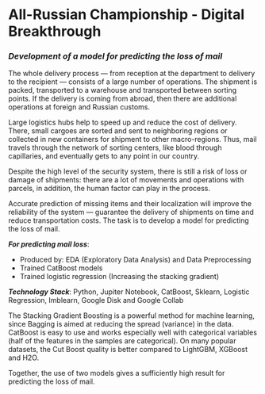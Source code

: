 # **All-Russian Championship - Digital Breakthrough**

### *Development of a model for predicting the loss of mail*

The whole delivery process — from reception at the department to delivery to the recipient — consists of a large number of operations. The shipment is packed, transported to a warehouse and transported between sorting points. If the delivery is coming from abroad, then there are additional operations at foreign and Russian customs.

Large logistics hubs help to speed up and reduce the cost of delivery. There, small cargoes are sorted and sent to neighboring regions or collected in new containers for shipment to other macro-regions. Thus, mail travels through the network of sorting centers, like blood through capillaries, and eventually gets to any point in our country.

Despite the high level of the security system, there is still a risk of loss or damage of shipments: there are a lot of movements and operations with parcels, in addition, the human factor can play in the process.

Accurate prediction of missing items and their localization will improve the reliability of the system — guarantee the delivery of shipments on time and reduce transportation costs. The task is to develop a model for predicting the loss of mail.

***For predicting mail loss***:
- Produced by: EDA (Exploratory Data Analysis) and Data Preprocessing
- Trained CatBoost models
- Trained logistic regression (Increasing the stacking gradient)

***Technology Stack***:
Python, Jupiter Notebook, CatBoost, Sklearn, Logistic Regression, Imblearn, Google Disk and Google Collab

The Stacking Gradient Boosting is a powerful method for machine learning, since Bagging is aimed at reducing the spread (variance) in the data.
CatBoost is easy to use and works especially well with categorical variables (half of the features in the samples are categorical).
On many popular datasets, the Cut Boost quality is better compared to LightGBM, XGBoost and H2O.

Together, the use of two models gives a sufficiently high result for predicting the loss of mail.
